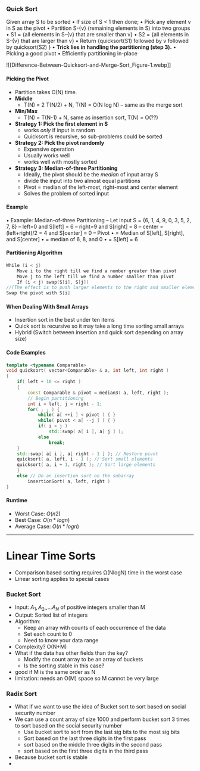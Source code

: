 
### Quick Sort

Given array S to be sorted
• If size of S < 1 then done;
• Pick any element v in S as the pivot
• Partition S-{v} (remaining elements in S) into two groups
	• S1 = {all elements in S-{v} that are smaller than v}
	• S2 = {all elements in S-{v} that are larger than v}
	• Return {quicksort(S1) followed by v followed by quicksort(S2) }
• **Trick lies in handling the partitioning (step 3).**
	•  Picking a good pivot
	•  Efficiently partitioning in-place



![[Difference-Between-Quicksort-and-Merge-Sort_Figure-1.webp]]

#### Picking the Pivot 

- Partition takes O(N) time.
- **Middle**
	- T(N) = 2 T(N/2) + N, T(N) = O(N log N) – same as the merge sort
- **Min/Max**
	- T(N) = T(N-1) + N, same as insertion sort, T(N) = O(??)
- **Strategy 1: Pick the first element in S**
	- works _only_ if input is random
	- Quicksort is recursive, so sub-problems could be sorted
- **Strategy 2: Pick the pivot randomly**
	- Expensive operation
	- Usually works well
	- works well with mostly sorted
- **Strategy 3: Median-of-three Partitioning**
	- Ideally, the pivot should be the _median_ of input array S
	- divide the input into two almost equal partitions
	- Pivot = median of the left-most, right-most and center element 
	- Solves the problem of sorted input


#### Example 

• Example: Median-of-three Partitioning
– Let input S = {6, 1, 4, 9, 0, 3, 5, 2, 7, 8}
– left=0 and S[left] = 6
– right=9 and S[right] = 8
– center = (left+right)/2 = 4 and S[center] = 0
– Pivot
• = Median of S[left], S[right], and S[center]
• = median of 6, 8, and 0
• = S[left] = 6

#### Partitioning Algorithm

```cpp
While (i < j)
	Move i to the right till we find a number greater than pivot
	Move j to the left till we find a number smaller than pivot
	If (i < j) swap(S[i], S[j])
//(The effect is to push larger elements to the right and smaller elements to the left)
Swap the pivot with S[i]
```


#### When Dealing With Small Arrays

- Insertion sort in the best under ten items
- Quick sort is recursive so it may take a long time sorting small arrays 
- Hybrid (Switch between insertion and quick sort depending on array size)

#### Code Examples

```cpp
template <typename Comparable>
void quicksort( vector<Comparable> & a, int left, int right )
{
	if( left + 10 <= right )
	{
		const Comparable & pivot = median3( a, left, right ); 
		// Begin partitioning
		int i = left, j = right - 1;
		for( ; ; ) {
			while( a[ ++i ] < pivot ) { }
			while( pivot < a[ --j ] ) { }
			if( i < j )
				std::swap( a[ i ], a[ j ] );
			else
				break;
	}
	std::swap( a[ i ], a[ right - 1 ] ); // Restore pivot
	quicksort( a, left, i - 1 ); // Sort small elements
	quicksort( a, i + 1, right ); // Sort large elements
	}
	else // Do an insertion sort on the subarray
		insertionSort( a, left, right )
}
```


#### Runtime 

- Worst Case: $O(n2)$
- Best Case: $O(n*logn)$
- Average Case: $O(n*logn)$

****

# Linear Time Sorts

- Comparison based sorting requires Ω(NlogN) time in the worst case
- Linear sorting applies to special cases 

### Bucket Sort

- Input: $A_1, A_2,, ... A_N$ of positive integers smaller than M
- Output: Sorted list of integers
- Algorithm:
	- Keep an array with counts of each occurrence of the data
	- Set each count to 0
	- Need to know your data range
- Complexity? O(N+M)
- What if the data has other fields than the key?
	- Modify the count array to be an array of buckets 
	- Is the sorting stable in this case?
- good if M is the same order as N
- limitation: needs an O(M) space so M cannot be very large


### Radix Sort 

- What if we want to use the idea of Bucket sort to sort based on social security number 
- We can use a count array of size 1000 and perform bucket sort 3 times to sort based on the social security number
	- Use bucket sort to sort from the last sig bits to the most sig bits
	- Sort based on the last three digits in the first pass
	- sort based on the middle three digits in the second pass
	- sort based on the first three digits in the third pass
- Because bucket sort is stable
- 
